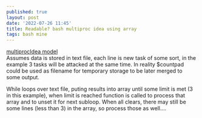 ```yaml
---
published: true
layout: post
date: '2022-07-26 11:45'
title: Readable? bash multiproc idea using array
tags: bash mine 
---
```

[multiprocIdea model](https://raw.githubusercontent.com/brontosaurusrex/bucentaur/master/.experiments/bin/multiprocIdea)  
Assumes data is stored in text file, each line is new task of some sort, in the example 3 tasks will be attacked at the same time. In reality $countpad could be used as filename for temporary storage to be later merged to some output.

While loops over text file, puting results into array until some limit is met (3 in this example), when limit is reached function is called to process that array and to unset it for next subloop. When all clears, there may still be some lines (less than 3) in the array, so process those as well....
